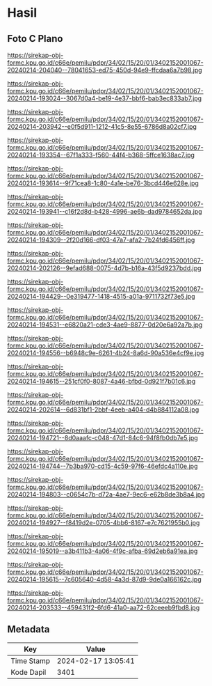 # Hasil

## Foto C Plano

https://sirekap-obj-formc.kpu.go.id/c66e/pemilu/pdpr/34/02/15/20/01/3402152001067-20240214-204040--78041653-ed75-450d-94e9-ffcdaa6a7b98.jpg

https://sirekap-obj-formc.kpu.go.id/c66e/pemilu/pdpr/34/02/15/20/01/3402152001067-20240214-193024--3067d0a4-be19-4e37-bbf6-bab3ec833ab7.jpg

https://sirekap-obj-formc.kpu.go.id/c66e/pemilu/pdpr/34/02/15/20/01/3402152001067-20240214-203942--e0f5d911-1212-41c5-8e55-6786d8a02cf7.jpg

https://sirekap-obj-formc.kpu.go.id/c66e/pemilu/pdpr/34/02/15/20/01/3402152001067-20240214-193354--67f1a333-f560-44f4-b368-5ffce1638ac7.jpg

https://sirekap-obj-formc.kpu.go.id/c66e/pemilu/pdpr/34/02/15/20/01/3402152001067-20240214-193614--9f71cea8-1c80-4a1e-be76-3bcd446e628e.jpg

https://sirekap-obj-formc.kpu.go.id/c66e/pemilu/pdpr/34/02/15/20/01/3402152001067-20240214-193941--c16f2d8d-b428-4996-ae6b-dad9784652da.jpg

https://sirekap-obj-formc.kpu.go.id/c66e/pemilu/pdpr/34/02/15/20/01/3402152001067-20240214-194309--2f20d166-df03-47a7-afa2-7b24fd6456ff.jpg

https://sirekap-obj-formc.kpu.go.id/c66e/pemilu/pdpr/34/02/15/20/01/3402152001067-20240214-202126--9efad688-0075-4d7b-b16a-43f5d9237bdd.jpg

https://sirekap-obj-formc.kpu.go.id/c66e/pemilu/pdpr/34/02/15/20/01/3402152001067-20240214-194429--0e319477-1418-4515-a01a-9711732f73e5.jpg

https://sirekap-obj-formc.kpu.go.id/c66e/pemilu/pdpr/34/02/15/20/01/3402152001067-20240214-194531--e6820a21-cde3-4ae9-8877-0d20e6a92a7b.jpg

https://sirekap-obj-formc.kpu.go.id/c66e/pemilu/pdpr/34/02/15/20/01/3402152001067-20240214-194556--b6948c9e-6261-4b24-8a6d-90a536e4cf9e.jpg

https://sirekap-obj-formc.kpu.go.id/c66e/pemilu/pdpr/34/02/15/20/01/3402152001067-20240214-194615--251cf0f0-8087-4a46-bfbd-0d921f7b01c6.jpg

https://sirekap-obj-formc.kpu.go.id/c66e/pemilu/pdpr/34/02/15/20/01/3402152001067-20240214-202614--6d831bf1-2bbf-4eeb-a404-d4b884112a08.jpg

https://sirekap-obj-formc.kpu.go.id/c66e/pemilu/pdpr/34/02/15/20/01/3402152001067-20240214-194721--8d0aaafc-c048-47d1-84c6-94f8fb0db7e5.jpg

https://sirekap-obj-formc.kpu.go.id/c66e/pemilu/pdpr/34/02/15/20/01/3402152001067-20240214-194744--7b3ba970-cd15-4c59-97f6-46efdc4a110e.jpg

https://sirekap-obj-formc.kpu.go.id/c66e/pemilu/pdpr/34/02/15/20/01/3402152001067-20240214-194803--c0654c7b-d72a-4ae7-9ec6-e62b8de3b8a4.jpg

https://sirekap-obj-formc.kpu.go.id/c66e/pemilu/pdpr/34/02/15/20/01/3402152001067-20240214-194927--f8419d2e-0705-4bb6-8167-e7c7621955b0.jpg

https://sirekap-obj-formc.kpu.go.id/c66e/pemilu/pdpr/34/02/15/20/01/3402152001067-20240214-195019--a3b411b3-4a06-4f9c-afba-69d2eb6a91ea.jpg

https://sirekap-obj-formc.kpu.go.id/c66e/pemilu/pdpr/34/02/15/20/01/3402152001067-20240214-195615--7c605640-4d58-4a3d-87d9-9de0a166162c.jpg

https://sirekap-obj-formc.kpu.go.id/c66e/pemilu/pdpr/34/02/15/20/01/3402152001067-20240214-203533--459431f2-6fd6-41a0-aa72-62ceeeb9fbd8.jpg


## Metadata

| Key        | Value               |
| ---------- | ------------------- |
| Time Stamp | 2024-02-17 13:05:41 |
| Kode Dapil | 3401                |



